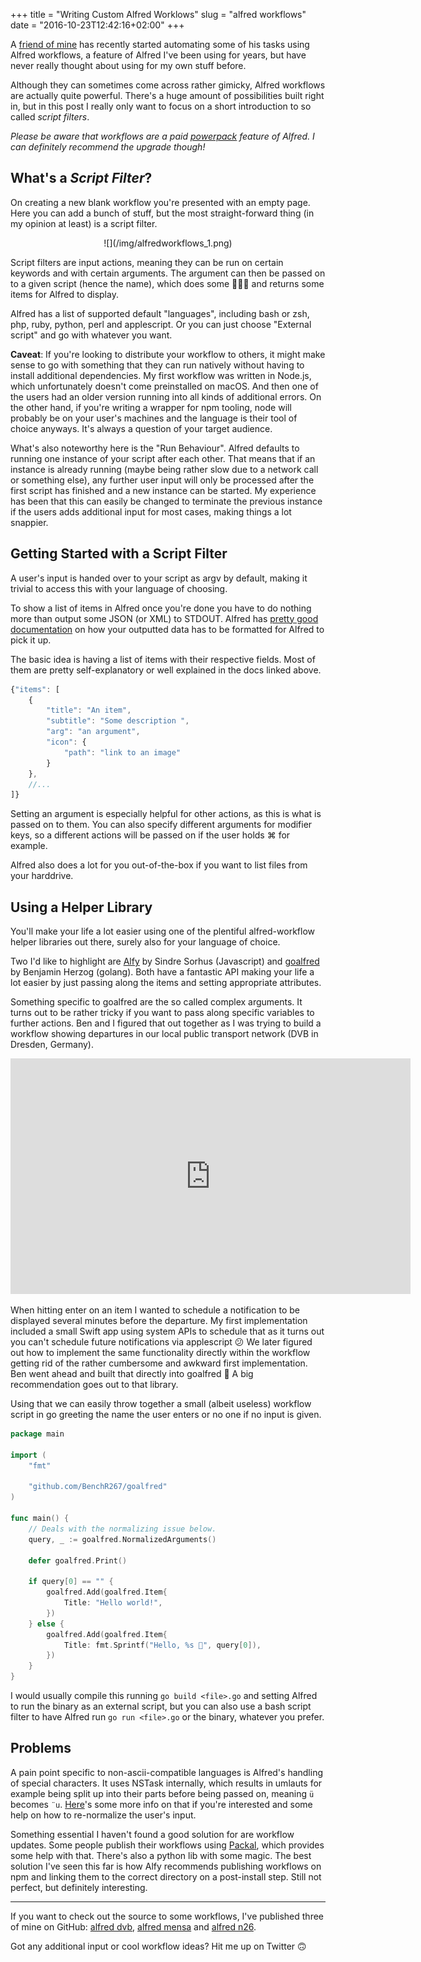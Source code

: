 +++
title = "Writing Custom Alfred Worklows"
slug = "alfred workflows"
date = "2016-10-23T12:42:16+02:00"
+++

A [friend of mine](https://twitter.com/BenchR) has recently started automating some of his tasks using Alfred workflows, a feature of Alfred I've been using for years, but have never really thought about using for my own stuff before.

Although they can sometimes come across rather gimicky, Alfred workflows are actually quite powerful. There's a huge amount of possibilities built right in, but in this post I really only want to focus on a short introduction to so called *script filters*.

*Please be aware that workflows are a paid [powerpack](https://www.alfredapp.com/powerpack/) feature of Alfred. I can definitely recommend the upgrade though!*

## What's a *Script Filter*?

On creating a new blank workflow you're presented with an empty page. Here you can add a bunch of stuff, but the most straight-forward thing (in my opinion at least) is a script filter.
<p align="center">
  ![](/img/alfredworkflows_1.png)
</p>

Script filters are input actions, meaning they can be run on certain keywords and with certain arguments. The argument can then be passed on to a given script (hence the name), which does some 🎩🐰✨ and returns some items for Alfred to display.

Alfred has a list of supported default "languages", including bash or zsh, php, ruby, python, perl and applescript. Or you can just choose "External script" and go with whatever you want.

**Caveat**: If you're looking to distribute your workflow to others, it might make sense to go with something that they can run natively without having to install additional dependencies. My first workflow was written in Node.js, which unfortunately doesn't come preinstalled on macOS. And then one of the users had an older version running into all kinds of additional errors. On the other hand, if you're writing a wrapper for npm tooling, node will probably be on your user's machines and the language is their tool of choice anyways. It's always a question of your target audience.

What's also noteworthy here is the "Run Behaviour". Alfred defaults to running one instance of your script after each other. That means that if an instance is already running (maybe being rather slow due to a network call or something else), any further user input will only be processed after the first script has finished and a new instance can be started.
My experience has been that this can easily be changed to terminate the previous instance if the users adds additional input for most cases, making things a lot snappier.

## Getting Started with a Script Filter

A user's input is handed over to your script as argv by default, making it trivial to access this with your language of choosing.

To show a list of items in Alfred once you're done you have to do nothing more than output some JSON (or XML) to STDOUT.
Alfred has [pretty good documentation](https://www.alfredapp.com/help/workflows/inputs/script-filter/json/) on how your outputted data has to be formatted for Alfred to pick it up.

The basic idea is having a list of items with their respective fields. Most of them are pretty self-explanatory or well explained in the docs linked above.

```javascript
{"items": [
    {
        "title": "An item",
        "subtitle": "Some description ",
        "arg": "an argument",
        "icon": {
            "path": "link to an image"
        }
    },
    //...
]}
```

Setting an argument is especially helpful for other actions, as this is what is passed on to them. You can also specify different arguments for modifier keys, so a different actions will be passed on if the user holds ⌘ for example.

Alfred also does a lot for you out-of-the-box if you want to list files from your harddrive.

## Using a Helper Library

You'll make your life a lot easier using one of the plentiful alfred-workflow helper libraries out there, surely also for your language of choice.

Two I'd like to highlight are [Alfy](https://github.com/sindresorhus/alfy) by Sindre Sorhus (Javascript) and [goalfred](https://github.com/BenchR267/goalfred) by Benjamin Herzog (golang).
Both have a fantastic API making your life a lot easier by just passing along the items and setting appropriate attributes.

Something specific to goalfred are the so called complex arguments. It turns out to be rather tricky if you want to pass along specific variables to further actions. Ben and I figured that out together as I was trying to build a workflow showing departures in our local public transport network (DVB in Dresden, Germany).

<p align="center">
<iframe src='https://gfycat.com/ifr/CluelessSaneAtlasmoth' frameborder='0' scrolling='no' width='640' height='377' allowfullscreen></iframe>
</p>

When hitting enter on an item I wanted to schedule a notification to be displayed several minutes before the departure. My first implementation included a small Swift app using system APIs to schedule that as it turns out you can't schedule future notifications via applescript 😕
We later figured out how to implement the same functionality directly within the workflow getting rid of the rather cumbersome and awkward first implementation. Ben went ahead and built that directly into goalfred 🙂 A big recommendation goes out to that library.

Using that we can easily throw together a small (albeit useless) workflow script in go greeting the name the user enters or no one if no input is given.

```go
package main

import (
    "fmt"

    "github.com/BenchR267/goalfred"
)

func main() {
    // Deals with the normalizing issue below.
    query, _ := goalfred.NormalizedArguments()

    defer goalfred.Print()

    if query[0] == "" {
        goalfred.Add(goalfred.Item{
            Title: "Hello world!",
        })
    } else {
        goalfred.Add(goalfred.Item{
            Title: fmt.Sprintf("Hello, %s 👋", query[0]),
        })
    }
}
```

I would usually compile this running `go build <file>.go` and setting Alfred to run the binary as an external script, but you can also use a bash script filter to have Alfred run `go run <file>.go` or the binary, whatever you prefer.

## Problems

A pain point specific to non-ascii-compatible languages is Alfred's handling of special characters. It uses NSTask internally, which results in umlauts for example being split up into their parts before being passed on, meaning `ü` becomes `¨u`. [Here](http://www.alfredforum.com/topic/2015-encoding-issue/)'s some more info on that if you're interested and some help on how to re-normalize the user's input.

Something essential I haven't found a good solution for are workflow updates. Some people publish their workflows using [Packal](http://www.packal.org), which provides some help with that. There's also a python lib with some magic.
The best solution I've seen this far is how Alfy recommends publishing workflows on npm and linking them to the correct directory on a post-install step. Still not perfect, but definitely interesting.

---

If you want to check out the source to some workflows, I've published three of mine on GitHub: [alfred dvb](https://github.com/kiliankoe/alfred_dvb), [alfred mensa](https://github.com/kiliankoe/alfred_mensa) and [alfred n26](https://github.com/kiliankoe/alfred_n26).

Got any additional input or cool workflow ideas? Hit me up on Twitter 🙃
